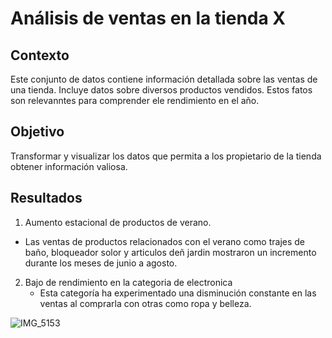 # Análisis de ventas en la tienda X

## Contexto
Este conjunto de datos contiene información detallada sobre las ventas de una tienda.  Incluye datos sobre diversos productos vendidos.
Estos fatos son relevanntes para comprender ele rendimiento en el año.

## Objetivo
Transformar y visualizar los datos que permita a los propietario de la tienda obtener información valiosa.

## Resultados
1. Aumento estacional de productos de verano.
 - Las ventas de productos relacionados con el verano como trajes de baño, bloqueador solor y articulos deñ jardin mostraron un incremento durante los meses de junio a agosto.

2. Bajo de rendimiento en la categoria de electronica
   - Esta categoría ha experimentado una disminución constante en las ventas al comprarla con otras como ropa  y belleza.
  

 ![IMG_5153](https://github.com/ALizardo2/MicrodoftExcel/assets/174885512/fc0a8178-4ede-429c-b277-eb37cb56a2bd)
